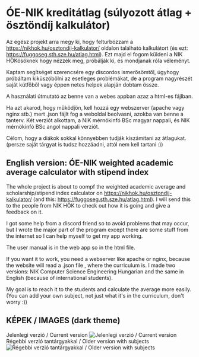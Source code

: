 # ÓE-NIK kreditátlag (súlyozott átlag + ösztöndíj kalkulátor)
Az egész projekt arra megy ki, hogy felturbózzam a https://nikhok.hu/osztondij-kalkulator/ oldalon található kalkulátort (és ezt: https://fuggoseg.sth.sze.hu/atlag.html). Ezt majd el fogom küldeni a NIK HÖKösöknek hogy nézzék meg, próbálják ki, és mondjanak róla véleményt. 

Kaptam segítséget szerencsére egy discordos ismerősömtől, úgyhogy próbáltam kiküszöbölni az esetleges problémákat, de a program nagyrészét saját kútfőből vagy éppen netes helpek alapján dobtam össze.

A használati útmutató az benne van a webes appban azaz a html-es fájlban.

Ha azt akarod, hogy működjön, kell hozzá egy webszerver (apache vagy nginx stb.) mert .json fájlt fog a weboldal beolvasni, azokba van benne a tanterv. Két verziót alkottam, a NIK mérnökinfó BSc magyar nappali, és NIK mérnökinfó BSc angol nappali verziót. 

Célom, hogy a diákok sokkal könnyebben tudják kiszámítani az átlagukat. (persze saját tárgyat is tudsz hozzáadni, attól nem kell tartani :))

## English version: ÓE-NIK weighted academic average calculator with stipend index
The whole project is about to oompf the weighted academic average and scholarship/stipend index calculator on https://nikhok.hu/osztondij-kalkulator/  (and this: https://fuggoseg.sth.sze.hu/atlag.html). I will send this to the people from NIK HÖK to check out how it is going and give a feedback on it. 

I got some help from a discord friend so to avoid problems that may occur, but I wrote the major part of the program except there are some stuff from the internet so I can help myself to get my app working.

The user manual is in the web app so in the html file.

If you want it to work, you need a webserver like apache or nginx, because the website will read a .json file , where the curriculum is. I made two versions: NIK Computer Science Engineering Hungarian and the same in English (because of international students).

My goal is to reach it to the students and calculate the average more easily. (You can add your own subject, not just what it's in the curriculum, don't worry :))

## KÉPEK / IMAGES (dark theme)
Jelenlegi verzió / Current version
![Jelenlegi verzió / Current version](https://files.catbox.moe/esuhf4.png)
Régebbi verzió tantárgyakkal / Older version with subjects
![Régebbi verzió tantárgyakkal / Older version with subjects](https://files.catbox.moe/arh8zw.png)
